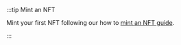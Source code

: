 :::tip Mint an NFT 

Mint your first NFT following our how to [mint an NFT guide](../how-tos/core-contracts/nft/mint-nft.md#about-nfts).

:::